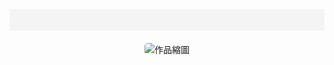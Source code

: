 <html>
<head>
  <meta charset="UTF-8">
  <title>創作 Art Works – 曹睿凡 – Ruifan Cao</title>
  <meta name="viewport" content="width=device-width, initial-scale=1.0">
  <link rel="stylesheet" type="text/css" href="/style.css" />
  <style>
    .carousel { text-align: center; margin-top: 20px; }
    .carousel img { max-width: 300px; height: auto; border-radius: 5px; cursor: pointer; }
    nav { background-color: #f4f4f4; padding: 10px 0; text-align: center; }
    nav ul { list-style: none; padding: 0; }
    nav ul li { display: inline; margin: 0 15px; }
    nav ul li a { text-decoration: none; color: #333; }
  </style>
</head>
<body>
  <nav>
    <ul>
      <!-- <li><a href="/mywork/">works</a></li> -->
      <!-- <li><a href="/exhibitions/">exhibitions</a></li> -->
      <!-- <li><a href="/about/">about</a></li> -->
      <!-- <li><a href="/contact/">contact</a></li> -->
    </ul>
  </nav>
  <div class="carousel">
    <img id="carousel-image" src="/images/jpg/jpg-s/01sheepdog.jpg" alt="作品縮圖">
  </div>
  <script>
    const works = [
      { thumb: "/images/jpg/jpg-s/1-s.jpg", url: "/works/01sheepdog.html", alt: "牧羊犬" },
      { thumb: "/images/jpg/jpg-s/2-s.jpg", url: "/https://rfanc.github.io/02Tip/", alt: "躍起" },
      { thumb: "/images/jpg/jpg-s/3-s.jpg", url: "/works/03fish.html", alt: "魚都知道方向了" },
      { thumb: "/images/jpg/jpg-s/4-s.jpg", url: "/works/04Locked.html", alt: "大象的鼻子反鎖了門" },
      { thumb: "/images/jpg/jpg-s/5-s.jpg", url: "/works/05sedimentary.html", alt: "沈積岩" },
      { thumb: "/images/jpg/jpg-s/6-s.jpg", url: "/works/06Blank.html", alt: "支起空白" },
      { thumb: "/images/jpg/jpg-s/7-s.jpg", url: "/works/07Kite.html", alt: "風箏線" },
      { thumb: "/images/jpg/jpg-s/8-s.jpg", url: "/works/08direction.html", alt: "到達的地方" },
      { thumb: "/images/jpg/jpg-s/9-s.jpg", url: "/works/09Knight.html", alt: "騎士" },
      { thumb: "/images/jpg/jpg-s/10-s.jpg", url: "/works/10Place.html", alt: "置" },
      { thumb: "/images/jpg/jpg-s/11-s.jpg", url: "/works/11free.html", alt: "自由" }
    ];
    let currentIndex = 0;
    const imageElement = document.getElementById("carousel-image");
    function updateImage() {
      imageElement.src = works[currentIndex].thumb;
      imageElement.alt = works[currentIndex].alt;
      currentIndex = (currentIndex + 1) % works.length;
    }
    imageElement.addEventListener("click", () => {
      window.open(works[currentIndex].url, "_blank");
    });
    updateImage();
    setInterval(updateImage, 5000);
  </script>
</body>
</html>
